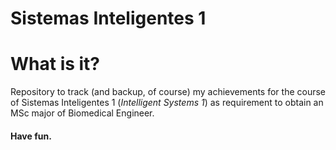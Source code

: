 # Sistemas Inteligentes 1

# What is it?
Repository to track (and backup, of course) my achievements 
for the course of Sistemas Inteligentes 1 (*Intelligent Systems 1*) 
as requirement to obtain an MSc major of Biomedical Engineer.

#### Have fun.
